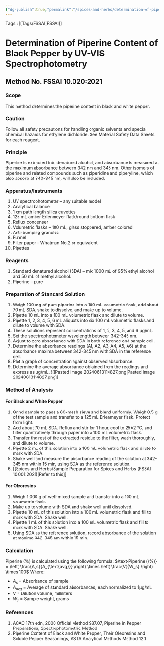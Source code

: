 ```yaml
---
{"dg-publish":true,"permalink":"/spices-and-herbs/determination-of-piperine-in-black-and-white-pepper-using-uv-vis-spectrometer/"}
---
```


Tags : [[Tags/FSSAI\|FSSAI]]
# Determination of Piperine Content of Black Pepper by UV-VIS Spectrophotometry

## Method No. FSSAI 10.020:2021

### Scope
This method determines the piperine content in black and white pepper.

### Caution
Follow all safety precautions for handling organic solvents and special chemical hazards for ethylene dichloride. See Material Safety Data Sheets for each reagent.

### Principle
Piperine is extracted into denatured alcohol, and absorbance is measured at the maximum absorbance between 342 nm and 345 nm. Other isomers of piperine and related compounds such as piperidine and piperyline, which also absorb at 340-345 nm, will also be included.

### Apparatus/Instruments
1. UV spectrophotometer – any suitable model
2. Analytical balance
3. 1 cm path length silica cuvettes
4. 125 mL amber Erlenmeyer flask/round bottom flask
5. Reflux condenser
6. Volumetric flasks – 100 mL, glass stoppered, amber colored
7. Anti-bumping granules
8. Funnel
9. Filter paper – Whatman No.2 or equivalent
10. Pipettes

### Reagents
1. Standard denatured alcohol (SDA) – mix 1000 mL of 95% ethyl alcohol and 50 mL of methyl alcohol.
2. Piperine – pure

### Preparation of Standard Solution
1. Weigh 100 mg of pure piperine into a 100 mL volumetric flask, add about 70 mL SDA, shake to dissolve, and make up to volume.
2. Pipette 10 mL into a 100 mL volumetric flask and dilute to volume.
3. Pipette 1, 2, 3, 4, 5, 6 mL aliquots into six 100 mL volumetric flasks and dilute to volume with SDA.
4. These solutions represent concentrations of 1, 2, 3, 4, 5, and 6 μg/mL.
5. Set the spectrophotometer wavelength between 342-345 nm.
6. Adjust to zero absorbance with SDA in both reference and sample cell.
7. Determine the absorbance readings (A1, A2, A3, A4, A5, A6) at the absorbance maxima between 342-345 nm with SDA in the reference cell.
8. Plot a graph of concentration against observed absorbance.
9. Determine the average absorbance obtained from the readings and express as μg/mL.
![[Pasted image 20240613114827.png\|Pasted image 20240613114827.png]]

### Method of Analysis
#### For Black and White Pepper
1. Grind sample to pass a 60-mesh sieve and blend uniformly. Weigh 0.5 g of the test sample and transfer to a 125 mL Erlenmeyer flask. Protect from light.
2. Add about 70 mL SDA. Reflux and stir for 1 hour, cool to 25±2 °C, and filter quantitatively through paper into a 100 mL volumetric flask.
3. Transfer the rest of the extracted residue to the filter, wash thoroughly, and dilute to volume.
4. Pipette 2 mL of this solution into a 100 mL volumetric flask and dilute to mark with SDA.
5. Shake well and measure the absorbance reading of the solution at 342-345 nm within 15 min, using SDA as the reference solution.
6. [[Spices and Herbs/Sample Preparation for Spices and Herbs (FSSAI 10.001꞉2021)\|Refer to this]]

#### For Oleoresins
1. Weigh 1.000 g of well-mixed sample and transfer into a 100 mL volumetric flask.
2. Make up to volume with SDA and shake well until dissolved.
3. Pipette 10 mL of this solution into a 100 mL volumetric flask and fill to mark with SDA. Shake well.
4. Pipette 1 mL of this solution into a 100 mL volumetric flask and fill to mark with SDA. Shake well.
5. Using SDA as the reference solution, record absorbance of the solution at maxima 342-345 nm within 15 min.

### Calculation
Piperine (%) is calculated using the following formula:
$\text{Piperine (\%)} = \left( \frac{A_s}{A_{\text{avg}}} \right) \times \left( \frac{V}{W_s} \right) \times 100$
Where:
- $A_s$ = Absorbance of sample
- $A_{avg}$ = Average of standard absorbances, each normalized to 1μg/mL
- V = Dilution volume, milliliters
-  $W_s$  = Sample weight, grams

### References
1. AOAC 17th edn, 2000 Official Method 987.07, Piperine in Pepper Preparations, Spectrophotometric Method
2. Piperine Content of Black and White Pepper, Their Oleoresins and Soluble Pepper Seasonings, ASTA Analytical Methods Method 12.1
